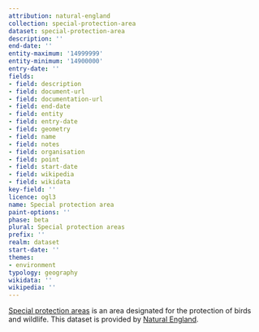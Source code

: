 ```yaml
---
attribution: natural-england
collection: special-protection-area
dataset: special-protection-area
description: ''
end-date: ''
entity-maximum: '14999999'
entity-minimum: '14900000'
entry-date: ''
fields:
- field: description
- field: document-url
- field: documentation-url
- field: end-date
- field: entity
- field: entry-date
- field: geometry
- field: name
- field: notes
- field: organisation
- field: point
- field: start-date
- field: wikipedia
- field: wikidata
key-field: ''
licence: ogl3
name: Special protection area
paint-options: ''
phase: beta
plural: Special protection areas
prefix: ''
realm: dataset
start-date: ''
themes:
- environment
typology: geography
wikidata: ''
wikipedia: ''
---
```


[Special protection areas](https://naturalengland-defra.opendata.arcgis.com/maps/Defra::special-protection-areas-england/about) is an area designated 
for the protection of birds and wildlife. This dataset is provided by [Natural England](https://www.gov.uk/government/organisations/natural-england).
